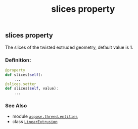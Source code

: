 ﻿---
title: slices property
second_title: Aspose.3D for Python via .NET API References
description: 
type: docs
weight: 200
url: /python-net/aspose.threed.entities/linearextrusion/slices/
is_root: false
---

## slices property


The slices of the twisted extruded geometry, default value is 1.
### Definition:
```python
@property
def slices(self):
    ...
@slices.setter
def slices(self, value):
    ...
```

### See Also
* module [`aspose.threed.entities`](../../)
* class [`LinearExtrusion`](/3d/python-net/aspose.threed.entities/linearextrusion)
